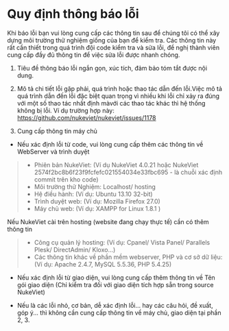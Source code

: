 # Quy định thông báo lỗi

Khi báo lỗi bạn vui lòng cung cấp các thông tin sau để chúng tôi có thể xây dựng môi trường thử nghiệm giống của bạn để kiểm tra. Các thông tin này rất cần thiết trong quá trình đội code kiểm tra và sửa lỗi, đề nghị thành viên cung cấp đầy đủ thông tin để việc sửa lỗi được nhanh chóng.

1. Tiêu đề thông báo lỗi ngắn gọn, xúc tích, đảm bảo tóm tắt được nội dung.

2. Mô tả chi tiết lỗi gặp phải, quá trình hoặc thao tác dẫn đến lỗi.Việc mô tả quá trình dẫn đến lỗi đặc biệt quan trọng vì nhiều khi lỗi chỉ xảy ra đúng với một số thao tác nhất định màvới các thao tác khác thì hệ thống không bị lỗi. Ví dụ trường hợp này: https://github.com/nukeviet/nukeviet/issues/1178

3. Cung cấp thông tin máy chủ

* Nếu xác định lỗi từ code, vui lòng cung cấp thêm các thông tin về WebServer và trình duyệt

> - Phiên bản NukeViet: (Ví dụ NukeViet 4.0.21 hoặc NukeViet 2574f2bc8b6f23f9fcfefc021554034e33fbc695 - là chuỗi xác định commit trên kho code)
> - Môi trường thử Nghiệm: Localhost/ hosting
> - Hệ điều hành: (Ví dụ: Ubuntu 13.10 32-bit)
> - Trình duyệt web: (Ví dụ: Mozilla Firefox 27.0)
> - Máy chủ web: (Ví dụ: XAMPP for Linux 1.8.1 )

Nếu NukeViet cài trên hosting (website đang chạy thực tế) cần có thêm thông tin
> + Công cụ quản lý hosting: (Ví dụ: Cpanel/ Vista Panel/ Parallels Plesk/ DirectAdmin/ Kloxo...)
> + Các thông tin khác về phần mềm webserver, PHP và cơ sở dữ liệu: (Ví dụ: Apache 2.4.7, MySQL 5.5.36, PHP 5.4.25)

 
* Nếu xác định lỗi từ giao diện, vui lòng cung cấp thêm thông tin về  Tên gói giao diện (Chỉ kiểm tra đối với giao diện tích hợp sẵn trong source NukeViet)
 
* Nếu là các lỗi nhỏ, cơ bản, dễ xác định lỗi... hay các câu hỏi, đề xuất, góp ý... thì không cần cung cấp thông tin về máy chủ, giao diện tại phần 2, 3.
